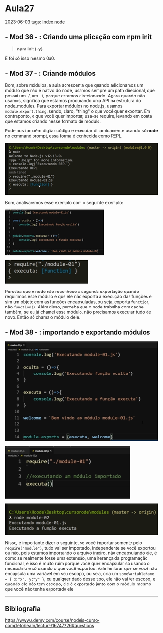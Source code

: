 # Aula27
2023-06-03
tags: [Index node](../Index%20node.md)

## - Mod 36 - : Criando uma plicação com npm init

> **npm init (-y)**

E foi só isso mesmo 0u0.

## - Mod 37 - : Criando módulos

Bom, sobre módulos, a aula acrescenta que quando adicionamos um módulo que não é nativo do node, usamos sempre um path direcional, que possuí um ./, um ../, porque estamos direcionando. Agora quando não usamos, significa que estamos procurando uma API na estrutura do node_modules. Para exportar módulos no node.js, usamos `module.export.thing`, sendo, claro, "thing" o que você quer exportar. Em contraponto, o que você quer importar, usa-se require, levando em conta que estamos criando nesse formato de módulo.

Podemos também digitar código e executar dinamicamente usando só **node** no command prompt, essa forma é conhecida como REPL.

![](../img/Pasted%20image%2020230603185133.png)

Bom, analisaremos esse exemplo com o seguinte exemplo:

![](../img/Pasted%20image%2020230603185342.png)

![](../img/Pasted%20image%2020230603185432.png)

Perceba que o node não reconhece a segunda exportação quando requirimos esse módulo e que ele não exporta a execução das funções e sim um objeto com as funções encapsuladas, ou seja, exporta `function`, não `function()`. Além disso, perceba que o node trabalha com cache também, se eu já chamei esse módulo, não precisamos executar tudo de novo. Então só chama o módulo dele.

## - Mod 38 - : importando e exportando módulos

![](../img/Pasted%20image%2020230603190541.png)

![](../img/Pasted%20image%2020230603190612.png)

![](../img/Pasted%20image%2020230603190639.png)

Nisso, é importante dizer o seguinte, se você importar somente pelo `require("module")`, tudo vai ser importado, independente se você exportou ou não, pois estamos importando o arquivo inteiro, não encapsulando ele, é como se realmente fosse uma extensão, uma herança da programação funcional, e isso é muito ruim porque você quer encapsular só usando o necessário e só usando o que você exportou.
Vale lembrar que se você não encapsula uma variável em seu escopo, ou seja, cria um `someVariableName = { x:"x", y:"y" }`, ou qualquer dado desse tipo, ele não vai ter escopo, e quando ele não tem escopo, ele é exportado junto com o módulo mesmo que você não tenha exportado ele

-----------------------------------------------
## Bibliografia

https://www.udemy.com/course/nodejs-curso-completo/learn/lecture/16747226#questions
